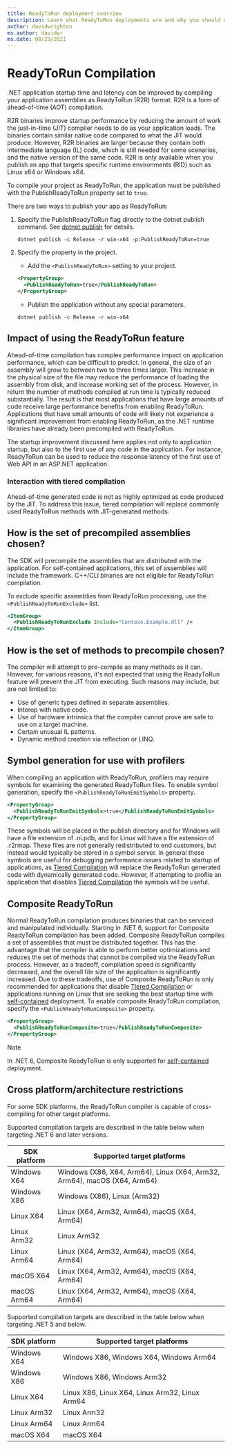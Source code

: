 ```yaml
---
title: ReadyToRun deployment overview
description: Learn what ReadyToRun deployments are and why you should consider using it as part of the publishing your app with .NET 5 and .NET Core 3.0 and later.
author: davidwrighton
ms.author: davidwr
ms.date: 08/23/2021
---
```

# ReadyToRun Compilation

.NET application startup time and latency can be improved by compiling your application assemblies as ReadyToRun (R2R) format. R2R is a form of ahead-of-time (AOT) compilation.

R2R binaries improve startup performance by reducing the amount of work the just-in-time (JIT) compiler needs to do as your application loads. The binaries contain similar native code compared to what the JIT would produce. However, R2R binaries are larger because they contain both intermediate language (IL) code, which is still needed for some scenarios, and the native version of the same code. R2R is only available when you publish an app that targets specific runtime environments (RID) such as Linux x64 or Windows x64.

To compile your project as ReadyToRun, the application must be published with the PublishReadyToRun property set to `true`.

There are two ways to publish your app as ReadyToRun:

01. Specify the PublishReadyToRun flag directly to the dotnet publish command. See [dotnet publish](../tools/dotnet-publish.md) for details.

    ```dotnetcli
    dotnet publish -c Release -r win-x64 -p:PublishReadyToRun=true
    ```

02. Specify the property in the project.

    - Add the `<PublishReadyToRun>` setting to your project.

    ```xml
    <PropertyGroup>
      <PublishReadyToRun>true</PublishReadyToRun>
    </PropertyGroup>
    ```

    - Publish the application without any special parameters.

    ```dotnetcli
    dotnet publish -c Release -r win-x64
    ```

## Impact of using the ReadyToRun feature

Ahead-of-time compilation has complex performance impact on application performance, which can be difficult to predict. In general, the size of an assembly will grow to between two to three times larger. This increase in the physical size of the file may reduce the performance of loading the assembly from disk, and increase working set of the process. However, in return the number of methods compiled at run time is typically reduced substantially. The result is that most applications that have large amounts of code receive large performance benefits from enabling ReadyToRun. Applications that have small amounts of code will likely not experience a significant improvement from enabling ReadyToRun, as the .NET runtime libraries have already been precompiled with ReadyToRun.

The startup improvement discussed here applies not only to application startup, but also to the first use of any code in the application. For instance, ReadyToRun can be used to reduce the response latency of the first use of Web API in an ASP.NET application.

### Interaction with tiered compilation

Ahead-of-time generated code is not as highly optimized as code produced by the JIT. To address this issue, tiered compilation will replace commonly used ReadyToRun methods with JIT-generated methods.

## How is the set of precompiled assemblies chosen?

The SDK will precompile the assemblies that are distributed with the application. For self-contained applications, this set of assemblies will include the framework. C++/CLI binaries are not eligible for ReadyToRun compilation.

To exclude specific assemblies from ReadyToRun processing, use the `<PublishReadyToRunExclude>` list.

```xml
<ItemGroup>
  <PublishReadyToRunExclude Include="Contoso.Example.dll" />
</ItemGroup>
```

## How is the set of methods to precompile chosen?

The compiler will attempt to pre-compile as many methods as it can. However, for various reasons, it's not expected that using the ReadyToRun feature will prevent the JIT from executing. Such reasons may include, but are not limited to:

- Use of generic types defined in separate assemblies.
- Interop with native code.
- Use of hardware intrinsics that the compiler cannot prove are safe to use on a target machine.
- Certain unusual IL patterns.
- Dynamic method creation via reflection or LINQ.

## Symbol generation for use with profilers

When compiling an application with ReadyToRun, profilers may require symbols for examining the generated ReadyToRun files. To enable symbol generation, specify the `<PublishReadyToRunEmitSymbols>` property.

```xml
<PropertyGroup>
  <PublishReadyToRunEmitSymbols>true</PublishReadyToRunEmitSymbols>
</PropertyGroup>
```

These symbols will be placed in the publish directory and for Windows will have a file extension of .ni.pdb, and for Linux will have a file extension of .r2rmap. These files are not generally redistributed to end customers, but instead would typically be stored in a symbol server. In general these symbols are useful for debugging performance issues related to startup of applications, as [Tiered Compilation](../runtime-config/compilation.md#tiered-compilation) will replace the ReadyToRun generated code with dynamically generated code. However, if attempting to profile an application that disables [Tiered Compilation](../runtime-config/compilation.md#tiered-compilation) the symbols will be useful.

## Composite ReadyToRun

Normal ReadyToRun compilation produces binaries that can be serviced and manipulated individually. Starting in .NET 6, support for Composite ReadyToRun compilation has been added. Composite ReadyToRun compiles a set of assemblies that must be distributed together. This has the advantage that the compiler is able to perform better optimizations and reduces the set of methods that cannot be compiled via the ReadyToRun process. However, as a tradeoff, compilation speed is significantly decreased, and the overall file size of the application is significantly increased. Due to these tradeoffs, use of Composite ReadyToRun is only recommended for applications that disable [Tiered Compilation](../runtime-config/compilation.md#tiered-compilation) or applications running on Linux that are seeking the best startup time with [self-contained](index.md#publish-self-contained) deployment. To enable composite ReadyToRun compilation, specify the `<PublishReadyToRunComposite>` property.

```xml
<PropertyGroup>
  <PublishReadyToRunComposite>true</PublishReadyToRunComposite>
</PropertyGroup>
```

> [!NOTE]
> In .NET 6, Composite ReadyToRun is only supported for [self-contained](index.md#publish-self-contained) deployment.

## Cross platform/architecture restrictions

For some SDK platforms, the ReadyToRun compiler is capable of cross-compiling for other target platforms.

Supported compilation targets are described in the table below when targeting .NET 6 and later versions.

| SDK platform | Supported target platforms |
| ------------ | --------------------------- |
| Windows X64  | Windows (X86, X64, Arm64), Linux (X64, Arm32, Arm64), macOS (X64, Arm64) |
| Windows X86  | Windows (X86), Linux (Arm32) |
| Linux X64    | Linux (X64, Arm32, Arm64), macOS (X64, Arm64) |
| Linux Arm32  | Linux Arm32 |
| Linux Arm64  | Linux (X64, Arm32, Arm64), macOS (X64, Arm64) |
| macOS X64    | Linux (X64, Arm32, Arm64), macOS (X64, Arm64) |
| macOS Arm64    | Linux (X64, Arm32, Arm64), macOS (X64, Arm64) |

Supported compilation targets are described in the table below when targeting .NET 5 and below.

| SDK platform | Supported target platforms |
| ------------ | --------------------------- |
| Windows X64  | Windows X86, Windows X64, Windows Arm64 |
| Windows X86  | Windows X86, Windows Arm32 |
| Linux X64    | Linux X86, Linux X64, Linux Arm32, Linux Arm64 |
| Linux Arm32  | Linux Arm32 |
| Linux Arm64  | Linux Arm64 |
| macOS X64    | macOS X64 |

